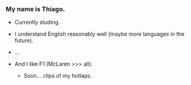 ### My name is Thiago.
- Currently studing.
- I understand English reasonably well (maybe more languages ​​in the future).
- ...
  
- And I like F1 (McLaren >>> all).
  - Soon... clips of my hotlaps.
